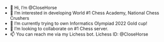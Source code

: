 - 👋 Hi, I’m @CloseHorse
- 👀 I’m interested in developing World #1 Chess Academy, National Chess Crushers
- 🌱 I’m currently trying to own Informatics Olympiad 2022 Gold cup!
- 💞️ I’m looking to collaborate on #1 Chess server.
- 📫 You can reach me via my Lichess bot. Lichess ID: @CloseHorse

<!---
CloseHorse/CloseHorseLichessBot is a ✨ special ✨ repository because its `README.md` (this file) appears on your GitHub profile.
You can click the Preview link to take a look at your changes.
--->
